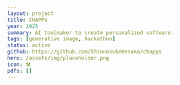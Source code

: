 ```yaml
---
layout: project
title: CHAPPS
year: 2025
summary: AI toolmaker to create personalized software.
tags: [generative image, hackathon]
status: active
github: https://github.com/ShinnosukeUesaka/chapps
hero: /assets/img/placeholder.png
icon: 🛠️
pdfs: []
---
```

